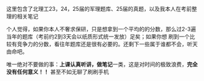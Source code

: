 这里包含了北理工23，24，25届的军理题库、25届的真题，以及我本人在考前整理的相关笔记

 个人觉得，如果你本人不奢求保研，只是想拿到一个平均的的分数，那么过2-3遍当年的题库（考前约2到3天会以纸质形式统一发放）足矣；如果你想
 刷到一个比较有竞争力的分数，看往年题库还是很有必要的。还剩下一些属于谁都不会，听天由命吧。

唯一绝对不要做的事：**上课认真听讲，做笔记**一类，这是对时间的极致浪费，**完全没有任何意义！！** 甚至不如无聊了刷刷手机
